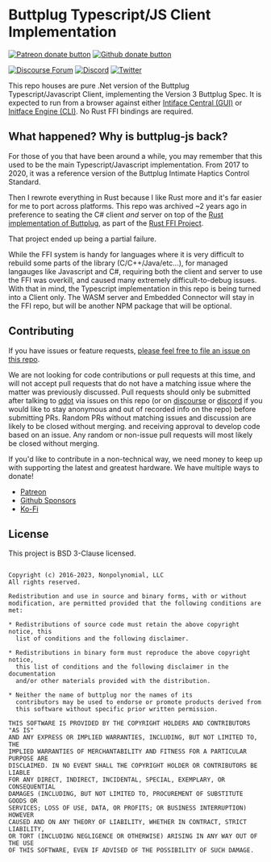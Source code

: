 # Buttplug Typescript/JS Client Implementation

[![Patreon donate button](https://img.shields.io/badge/patreon-donate-yellow.svg)](https://www.patreon.com/qdot)
[![Github donate button](https://img.shields.io/badge/github-donate-ff69b4.svg)](https://www.github.com/sponsors/qdot)

[![Discourse Forum](https://img.shields.io/badge/discourse-forum-blue.svg)](https://discuss.buttplug.io)
[![Discord](https://img.shields.io/discord/353303527587708932.svg?logo=discord)](https://discord.buttplug.io)
[![Twitter](https://img.shields.io/twitter/follow/buttplugio.svg?style=social&logo=twitter)](https://twitter.com/buttplugio)

This repo houses are pure .Net version of the Buttplug Typescript/Javascript Client, implementing
the Version 3 Buttplug Spec. It is expected to run from a browser against either [Intiface Central
(GUI)](https://intiface.com/central) or [Initface Engine
(CLI)](https://github.com/intiface/intiface-engine). No Rust FFI bindings are required.

## What happened? Why is buttplug-js back?

For those of you that have been around a while, you may remember that this used to be the main
Typescript/Javascript implementation. From 2017 to 2020, it was a reference version of the Buttplug
Intimate Haptics Control Standard. 

Then I rewrote everything in Rust because I like Rust more and it's far easier for me to port across
platforms. This repo was archived ~2 years ago in preference to seating the C# client *and* server
on top of the [Rust implementation of Buttplug](https://github.com/buttplugio/buttplug), as part of
the [Rust FFI Project](https://github.com/buttplugio/buttplug-rs-ffi).

That project ended up being a partial failure.

While the FFI system is handy for languages where it is very difficult to rebuild some parts of the
library (C/C++/Java/etc...), for managed langauges like Javascript and C#, requiring both the client
and server to use the FFI was overkill, and caused many extremely difficult-to-debug issues. With
that in mind, the Typescript implementation in this repo is being turned into a Client only. The
WASM server and Embedded Connector will stay in the FFI repo, but will be another NPM package that
will be optional.


## Contributing

If you have issues or feature requests, [please feel free to file an issue on this repo](issues/).

We are not looking for code contributions or pull requests at this time, and will not accept pull
requests that do not have a matching issue where the matter was previously discussed. Pull requests
should only be submitted after talking to [qdot](https://github.com/qdot) via issues on this repo
(or on [discourse](https://discuss.buttplug.io) or [discord](https://discord.buttplug.io) if you
would like to stay anonymous and out of recorded info on the repo) before submitting PRs. Random PRs
without matching issues and discussion are likely to be closed without merging. and receiving
approval to develop code based on an issue. Any random or non-issue pull requests will most likely
be closed without merging.

If you'd like to contribute in a non-technical way, we need money to keep up with supporting the
latest and greatest hardware. We have multiple ways to donate!

- [Patreon](https://patreon.com/qdot)
- [Github Sponsors](https://github.com/sponsors/qdot)
- [Ko-Fi](https://ko-fi.com/qdot76367)

## License

This project is BSD 3-Clause licensed.

```text

Copyright (c) 2016-2023, Nonpolynomial, LLC
All rights reserved.

Redistribution and use in source and binary forms, with or without
modification, are permitted provided that the following conditions are met:

* Redistributions of source code must retain the above copyright notice, this
  list of conditions and the following disclaimer.

* Redistributions in binary form must reproduce the above copyright notice,
  this list of conditions and the following disclaimer in the documentation
  and/or other materials provided with the distribution.

* Neither the name of buttplug nor the names of its
  contributors may be used to endorse or promote products derived from
  this software without specific prior written permission.

THIS SOFTWARE IS PROVIDED BY THE COPYRIGHT HOLDERS AND CONTRIBUTORS "AS IS"
AND ANY EXPRESS OR IMPLIED WARRANTIES, INCLUDING, BUT NOT LIMITED TO, THE
IMPLIED WARRANTIES OF MERCHANTABILITY AND FITNESS FOR A PARTICULAR PURPOSE ARE
DISCLAIMED. IN NO EVENT SHALL THE COPYRIGHT HOLDER OR CONTRIBUTORS BE LIABLE
FOR ANY DIRECT, INDIRECT, INCIDENTAL, SPECIAL, EXEMPLARY, OR CONSEQUENTIAL
DAMAGES (INCLUDING, BUT NOT LIMITED TO, PROCUREMENT OF SUBSTITUTE GOODS OR
SERVICES; LOSS OF USE, DATA, OR PROFITS; OR BUSINESS INTERRUPTION) HOWEVER
CAUSED AND ON ANY THEORY OF LIABILITY, WHETHER IN CONTRACT, STRICT LIABILITY,
OR TORT (INCLUDING NEGLIGENCE OR OTHERWISE) ARISING IN ANY WAY OUT OF THE USE
OF THIS SOFTWARE, EVEN IF ADVISED OF THE POSSIBILITY OF SUCH DAMAGE.
```